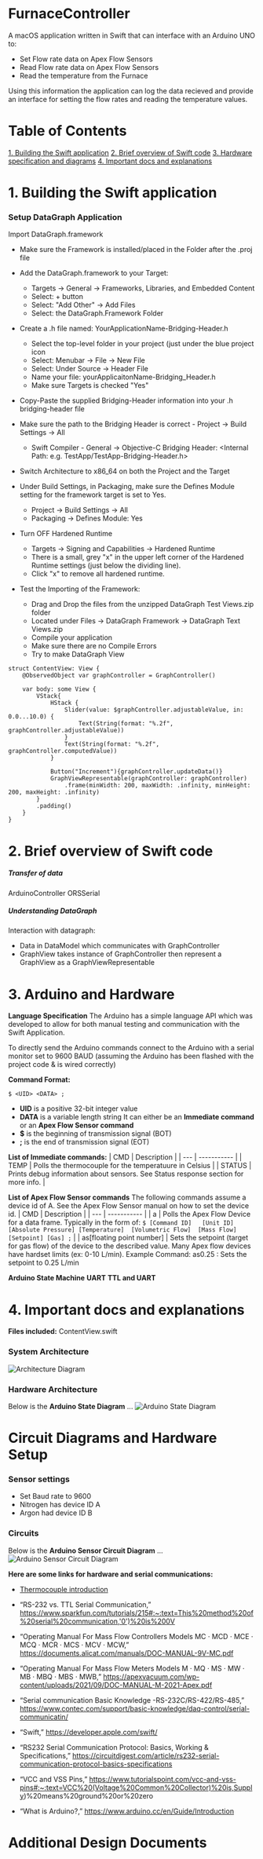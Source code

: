 # FurnaceController

A macOS application written in Swift that can interface with an Arduino UNO to:
- Set Flow rate data on Apex Flow Sensors
- Read Flow rate data on Apex Flow Sensors
- Read the temperature from the Furnace

Using this information the application can log the data recieved and provide an interface for setting the flow rates and reading the temperature values. 




# Table of Contents
[1. Building the Swift application](#building-the-swift-application)
[2. Brief overview of Swift code](#brief-overview-of-Swift-code)
[3. Hardware specification and diagrams](#hardware-specification-and-diagrams)
[4. Important docs and explanations](#important-docs-and-explanations)

# 1. Building the Swift application

### Setup DataGraph Application
Import DataGraph.framework

- Make sure the Framework is installed/placed in the Folder after the .proj file

- Add the DataGraph.framework to your Target:
	- Targets → General → Frameworks, Libraries, and Embedded Content
	- Select: + button
	- Select: "Add Other" → Add Files
	- Select: the DataGraph.Framework Folder



- Create a .h file named: YourApplicationName-Bridging-Header.h
	- Select the top-level folder in your project (just under the blue project icon
	- Select: Menubar → File → New File
	- Select: Under Source → Header File
	- Name your file:  yourApplicaitonName-Bridging_Header.h
	- Make sure Targets is checked "Yes"


- Copy-Paste the supplied Bridging-Header information into your .h bridging-header file



- Make sure the path to the Bridging Header is correct
    	- Project → Build Settings → All
	- Swift Compiler - General → Objective-C Bridging Header:  <Internal Path: e.g. TestApp/TestApp-Bridging-Header.h>


- Switch Architecture to x86_64 on both the Project and the Target

- Under Build Settings, in Packaging, make sure the Defines Module setting for the framework target is set to Yes.
	- Project → Build Settings → All
	- Packaging → Defines Module:  Yes

- Turn OFF Hardened Runtime
	- Targets → Signing and Capabilities → Hardened Runtime 
	- There is a small, grey "x" in the upper left corner of the Hardened Runtime settings (just below the dividing line).  
	- Click "x" to remove all hardened runtime.


- Test the Importing of the Framework:
 	- Drag and Drop the files from the unzipped DataGraph Test Views.zip folder
	- Located under Files → DataGraph Framework → DataGraph Text Views.zip
	- Compile your application
	- Make sure there are no Compile Errors
  - Try to make DataGraph View
```
struct ContentView: View {
    @ObservedObject var graphController = GraphController()
    
    var body: some View {
        VStack{
            HStack {
                Slider(value: $graphController.adjustableValue, in: 0.0...10.0) {
                    Text(String(format: "%.2f", graphController.adjustableValue))
                }
                Text(String(format: "%.2f", graphController.computedValue))
            }
            
            Button("Increment"){graphController.updateData()}
            GraphViewRepresentable(graphController: graphController)
                .frame(minWidth: 200, maxWidth: .infinity, minHeight: 200, maxHeight: .infinity)
        }
        .padding()
    }
}

```

# 2. Brief overview of Swift code

##### Transfer of data
ArduinoController ORSSerial

##### Understanding DataGraph
Interaction with datagraph:
- Data in DataModel which communicates with GraphController
- GraphView takes instance of GraphController then represent a GraphView as a GraphViewRepresentable









# 3. Arduino and Hardware
**Language Specification**
The Arduino has a simple language API which was developed to allow for both manual testing and communication with the Swift Application.

To directly send the Arduino commands connect to the Arduino with a serial monitor set to 9600 BAUD (assuming the Arduino has been flashed with the project code & is wired correctly)

**Command Format:**
```
$ <UID> <DATA> ;
```
- **UID** is a positive 32-bit integer value 
- **DATA** is a variable length string 
    It can either be an **Immediate command** or an **Apex Flow Sensor command**
- **$** is the beginning of transmission signal (BOT)
- **;** is the end of transmission signal (EOT)

**List of Immediate commands:**
| CMD | Description |
| --- | ----------- |
| TEMP | Polls the thermocouple for the temperatuure in Celsius |
| STATUS | Prints debug information about sensors. See Status response section for more info. |

**List of Apex Flow Sensor commands**
The following commands assume a device id of A. See the Apex Flow Sensor manual on how to set the device id. 
| CMD | Description | 
| --- | ----------- |
| a | Polls the Apex Flow Device for a data frame. Typically in the form of: ```$ [Command ID]   [Unit ID]  [Absolute Pressure] [Temperature]  [Volumetric Flow]  [Mass Flow]  [Setpoint] [Gas] ;``` |
| as[floating point number] | Sets the setpoint (target for gas flow) of the device to the described value. Many Apex flow devices have hardset limits (ex: 0-10 L/min). Example Command: as0.25 : Sets the setpoint to 0.25 L/min

**Arduino State Machine**
**UART**
**TTL and UART**


# 4. Important docs and explanations

**Files included:**
ContentView.swift


### System Architecture
![Architecture Diagram](https://user-images.githubusercontent.com/63746522/173135280-58aab64d-c667-485b-831b-c4a724d6ab8b.jpg)



### Hardware Architecture
Below is the **Arduino State Diagram** ...
![Arduino State Diagram](https://user-images.githubusercontent.com/63746522/173144378-d2219624-6fb2-4935-a0c3-cf62166a2447.jpg)

# Circuit Diagrams and Hardware Setup
### Sensor settings
- Set Baud rate to 9600
- Nitrogen has device ID A
- Argon had device ID B  

### Circuits
Below is the **Arduino Sensor Circuit Diagram** ...
![Arduino Sensor Circuit Diagram](https://user-images.githubusercontent.com/63746522/173146773-a187073d-67cc-4125-81f6-e75cf9873cc7.jpg)


**Here are some links for hardware and serial communications:**  


* [Thermocouple introduction](https://www.britannica.com/technology/thermocouple "InfoLink")

* “RS-232 vs. TTL Serial Communication,” https://www.sparkfun.com/tutorials/215#:~:text=This%20method%20of%20serial%20communication,'0')%20is%200V

* “Operating Manual For Mass Flow Controllers Models MC · MCD · MCE · MCQ · MCR · MCS · MCV · MCW,” https://documents.alicat.com/manuals/DOC-MANUAL-9V-MC.pdf 

* “Operating Manual For Mass Flow Meters Models M · MQ · MS · MW · MB · MBQ · MBS · MWB,” https://apexvacuum.com/wp-content/uploads/2021/09/DOC-MANUAL-M-2021-Apex.pdf  

* “Serial communication Basic Knowledge -RS-232C/RS-422/RS-485,” https://www.contec.com/support/basic-knowledge/daq-control/serial-communicatin/ 

* “Swift,” https://developer.apple.com/swift/

* “RS232 Serial Communication Protocol: Basics, Working & Specifications,” https://circuitdigest.com/article/rs232-serial-communication-protocol-basics-specifications

* “VCC and VSS Pins,” https://www.tutorialspoint.com/vcc-and-vss-pins#:~:text=VCC%20(Voltage%20Common%20Collector)%20is,Supply)%20means%20ground%20or%20zero

* “What is Arduino?,” https://www.arduino.cc/en/Guide/Introduction

# Additional Design Documents
